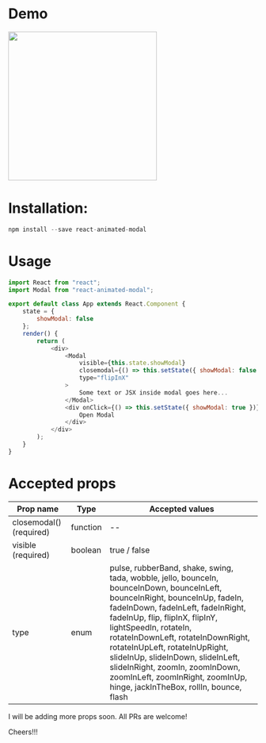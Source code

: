 # Demo

<img src="https://media.giphy.com/media/vgzAAKFQ6F45pfG4dU/giphy.gif" width="300" />

# Installation:

```javascript
npm install --save react-animated-modal
```

# Usage

```javascript
import React from "react";
import Modal from "react-animated-modal";

export default class App extends React.Component {
    state = {
        showModal: false
    };
    render() {
        return (
            <div>
                <Modal
                    visible={this.state.showModal}
                    closemodal={() => this.setState({ showModal: false })}
                    type="flipInX"
                >
                    Some text or JSX inside modal goes here...
                </Modal>
                <div onClick={() => this.setState({ showModal: true })}>
                    Open Modal
                </div>
            </div>
        );
    }
}
```

# Accepted props

| Prop name               | Type     | Accepted values                                                                                                                                                                                                                                                                                                                                                                                                                                          |
| ----------------------- | -------- | -------------------------------------------------------------------------------------------------------------------------------------------------------------------------------------------------------------------------------------------------------------------------------------------------------------------------------------------------------------------------------------------------------------------------------------------------------- |
| closemodal() (required) | function | --                                                                                                                                                                                                                                                                                                                                                                                                                                                       |
| visible (required)      | boolean  | true / false                                                                                                                                                                                                                                                                                                                                                                                                                                             |
| type                    | enum     | pulse, rubberBand, shake, swing, tada, wobble, jello, bounceIn, bounceInDown, bounceInLeft, bounceInRight, bounceInUp, fadeIn, fadeInDown, fadeInLeft, fadeInRight, fadeInUp, flip, flipInX, flipInY, lightSpeedIn, rotateIn, rotateInDownLeft, rotateInDownRight, rotateInUpLeft, rotateInUpRight, slideInUp, slideInDown, slideInLeft, slideInRight, zoomIn, zoomInDown, zoomInLeft, zoomInRight, zoomInUp, hinge, jackInTheBox, rollIn, bounce, flash |

I will be adding more props soon.
All PRs are welcome!

Cheers!!!
